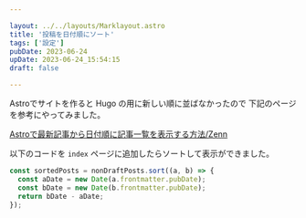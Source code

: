 ```yaml
---

layout: ../../layouts/Marklayout.astro
title: '投稿を日付順にソート'
tags: ['設定']
pubDate: 2023-06-24
upDate: 2023-06-24_15:54:15
draft: false

---
```



Astroでサイトを作ると Hugo の用に新しい順に並ばなかったので
下記のページを参考にやってみました。

[Astroで最新記事から日付順に記事一覧を表示する方法/Zenn](https://zenn.dev/miz_dev/articles/astro-sorted-posts)

以下のコードを ```index``` ページに追加したらソートして表示ができました。

```javascript
const sortedPosts = nonDraftPosts.sort((a, b) => {
  const aDate = new Date(a.frontmatter.pubDate);
  const bDate = new Date(b.frontmatter.pubDate);
  return bDate - aDate;
});
```
